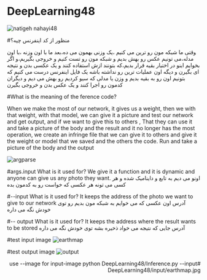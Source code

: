 # DeepLearning48
![natigeh nahayi48](https://user-images.githubusercontent.com/80602623/137173237-735d86fb-ee24-414a-b1d1-bb06364c556f.jpg)

#منظور از کد اینفرنس چیه؟

وقتی ما شبکه مون رو ترین می کنیم ،یک وزنی بهمون می ده،بعد ما با اون وزنه ،با اون مدله،می تونیم عکس رو بهش بدیم و شبکه مون رو تست کنیم و خروجی بگیریم،و اگر بخوایم اینو در اختیار بقیه قرار بدیم،که بتونند ازش استفاده کنند و یک عکسی بدن و نتیجه ای بگیرن و دیگه اون عملیات ترین رو نداشته باشه یک فایل اینفرنس درست می کنیم که بتونیم اون رو به بقیه بدیم و وزن یا مدلی که سیو کردیم رو بهش می دیم و دیگران کدمون رو اجرا کنند و یک عکس بدن و خروجی بگیرن


#What is the meaning of the ference code?

When we make the most of our network, it gives us a weight, then we with that weight, with that model, we can give it a picture and test our network and get output, and if we want to give this to others , That they can use it and take a picture of the body and the result and it no longer has the most operation, we create an infringe file that we can give it to others and give it the weight or model that we saved and the others the code. Run and take a picture of the body and the output

![argparse](https://user-images.githubusercontent.com/80602623/137284250-efd61fab-e2c8-40a3-8c02-008d035958c2.jpg)


#args.input What is it used for?
We give it a function and it is dynamic and anyone can give us any photo they want.
اونو می دیم به تابع و داینامیک شده و هر کسی می تونه هر عکسی که خواست رو به کدمون بده

#--input  What is it used for?
It keeps the address of the photo we want to give to our network 
آدرس اون عکسی که می خوایم به شبکه مون بدیم رو توی خودش نگه می داره

#-- output  What is it used for?
It keeps the address where the result wants to be stored
آدرس جایی که نتیجه می خواد ذخیره بشه توی خودش نگه می داره


#test input image
![earthmap](https://user-images.githubusercontent.com/80602623/137287682-32414bb3-ede8-4b89-9213-b9ccee23f7c9.jpg)


#test output image
![output](https://user-images.githubusercontent.com/80602623/137287857-7c7de2e7-5a53-4db4-8f40-e81fbfd43cad.jpg)




<div dir="rtl">
#use --image for input-image 
python DeepLearning48/Inference.py --input  DeepLearning48/input/earthmap.jpg 
</div>
